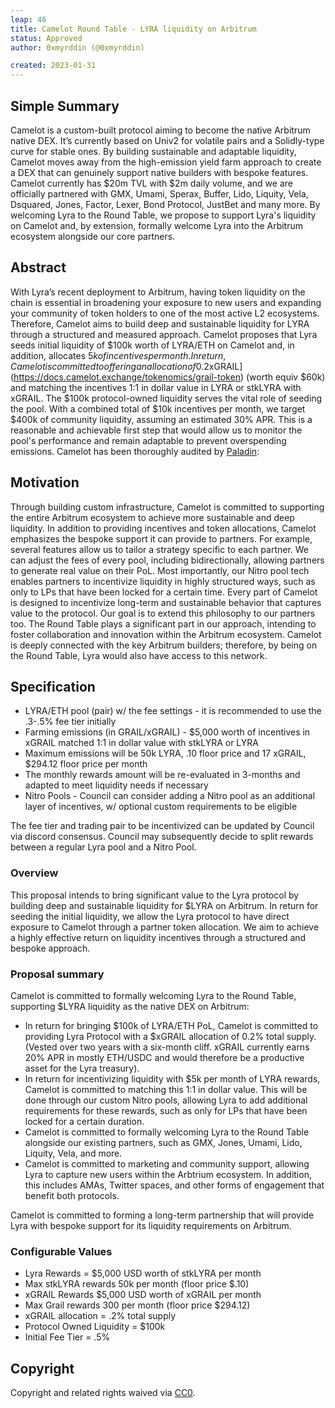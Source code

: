 ```yaml
---
leap: 46
title: Camelot Round Table - LYRA liquidity on Arbitrum
status: Approved
author: 0xmyrddin (@0xmyrddin) 

created: 2023-01-31
---
```


## Simple Summary
Camelot is a custom-built protocol aiming to become the native Arbitrum native DEX. It’s currently based on Univ2 for volatile pairs and a Solidly-type curve for stable ones. By building sustainable and adaptable liquidity, Camelot moves away from the high-emission yield farm approach to create a DEX that can genuinely support native builders with bespoke features.
Camelot currently has $20m TVL with $2m daily volume, and we are officially partnered with GMX, Umami, Sperax, Buffer, Lido, Liquity, Vela, Dsquared, Jones, Factor, Lexer, Bond Protocol, JustBet and many more.
By welcoming Lyra to the Round Table, we propose to support Lyra's liquidity on Camelot and, by extension, formally welcome Lyra into the Arbitrum ecosystem alongside our core partners.

## Abstract
With Lyra’s recent deployment to Arbitrum, having token liquidity on the chain is essential in broadening your exposure to new users and expanding your community of token holders to one of the most active L2 ecosystems. Therefore, Camelot aims to build deep and sustainable liquidity for LYRA through a structured and measured approach. 
Camelot proposes that Lyra seeds initial liquidity of $100k worth of LYRA/ETH on Camelot and, in addition, allocates $5k of incentives per month. In return, Camelot is committed to offering an allocation of 0.2% total supply of [$xGRAIL](https://docs.camelot.exchange/tokenomics/grail-token) (worth equiv $60k) and matching the incentives 1:1 in dollar value in LYRA or stkLYRA with xGRAIL.
The $100k protocol-owned liquidity serves the vital role of seeding the pool. With a combined total of $10k incentives per month, we target $400k of community liquidity, assuming an estimated 30% APR. This is a reasonable and achievable first step that would allow us to monitor the pool's performance and remain adaptable to prevent overspending emissions.
Camelot has been thoroughly audited by [Paladin](https://docs.camelot.exchange/references/audits):

## Motivation
Through building custom infrastructure, Camelot is committed to supporting the entire Arbitrum ecosystem to achieve more sustainable and deep liquidity. In addition to providing incentives and token allocations, Camelot emphasizes the bespoke support it can provide to partners.
For example, several features allow us to tailor a strategy specific to each partner. We can adjust the fees of every pool, including bidirectionally, allowing partners to generate real value on their PoL. Most importantly, our Nitro pool tech enables partners to incentivize liquidity in highly structured ways, such as only to LPs that have been locked for a certain time.
Every part of Camelot is designed to incentivize long-term and sustainable behavior that captures value to the protocol. Our goal is to extend this philosophy to our partners too.
The Round Table plays a significant part in our approach, intending to foster collaboration and innovation within the Arbitrum ecosystem. Camelot is deeply connected with the key Arbitrum builders; therefore, by being on the Round Table, Lyra would also have access to this network.

## Specification

- LYRA/ETH pool (pair) w/ the fee settings - it is recommended to use the .3-.5% fee tier initially
- Farming emissions (in GRAIL/xGRAIL) - $5,000 worth of incentives in xGRAIL matched 1:1 in dollar value with stkLYRA or LYRA
- Maximum emissions will be 50k LYRA, .10 floor price and 17 xGRAIL, $294.12 floor price per month
- The monthly rewards amount will be re-evaluated in 3-months and adapted to meet liquidity needs if necessary
- Nitro Pools - Council can consider adding a Nitro pool as an additional layer of incentives, w/ optional custom requirements to be eligible

The fee tier and trading pair to be incentivized can be updated by Council via discord consensus. Council may subsequently decide to split rewards between a regular Lyra pool and a Nitro Pool. 


### Overview
This proposal intends to bring significant value to the Lyra protocol by building deep and sustainable liquidity for $LYRA on Arbitrum. In return for seeding the initial liquidity, we allow the Lyra protocol to have direct exposure to Camelot through a partner token allocation. We aim to achieve a highly effective return on liquidity incentives through a structured and bespoke approach.

### Proposal summary
Camelot is committed to formally welcoming Lyra to the Round Table, supporting $LYRA liquidity as the native DEX on Arbitrum:
- In return for bringing $100k of LYRA/ETH PoL, Camelot is committed to providing Lyra Protocol with a $xGRAIL allocation of 0.2% total supply. (Vested over two years with a six-month cliff. xGRAIL currently earns 20% APR in mostly ETH/USDC and would therefore be a productive asset for the Lyra treasury).
- In return for incentivizing liquidity with $5k per month of LYRA rewards, Camelot is committed to matching this 1:1 in dollar value. This will be done through our custom Nitro pools, allowing Lyra to add additional requirements for these rewards, such as only for LPs that have been locked for a certain duration. 
- Camelot is committed to formally welcoming Lyra to the Round Table alongside our existing partners, such as GMX, Jones, Umami, Lido, Liquity, Vela, and more.
- Camelot is committed to marketing and community support, allowing Lyra to capture new users within the Arbtrium ecosystem. In addition, this includes AMAs, Twitter spaces, and other forms of engagement that benefit both protocols.

Camelot is committed to forming a long-term partnership that will provide Lyra with bespoke support for its liquidity requirements on Arbitrum. 

### Configurable Values
- Lyra Rewards = $5,000 USD worth of stkLYRA per month
- Max stkLYRA rewards 50k per month (floor price $.10)
- xGRAIL Rewards $5,000 USD worth of xGRAIL per month 
- Max Grail rewards 300 per month (floor price $294.12)
- xGRAIL allocation = .2% total supply 
- Protocol Owned Liquidity = $100k 
- Initial Fee Tier = .5% 

## Copyright
Copyright and related rights waived via [CC0](https://creativecommons.org/publicdomain/zero/1.0/).
